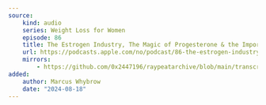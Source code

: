 ```yaml
---
source: 
    kind: audio
    series: Weight Loss for Women
    episode: 86
    title: The Estrogen Industry, The Magic of Progesterone & the Importance of Thyroid
    url: https://podcasts.apple.com/no/podcast/86-the-estrogen-industry-the-magic/id1488713797?i=1000549570045
    mirrors:
        - https://github.com/0x2447196/raypeatarchive/blob/main/transcripts/wlfwp-220131-the-estrogen-industry-the-magic-of-progesterone-and-the%20importance-of-thyroid.vtt
added:
    author: Marcus Whybrow
    date: "2024-08-18"
---
```

